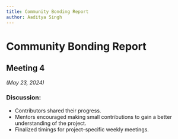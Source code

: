 ```yaml
---
title: Community Bonding Report
author: Aaditya Singh
---
```

<!--
SPDX-License-Identifier: CC-BY-SA-4.0

SPDX-FileCopyrightText: 2024 Akash Sah <akashsah2003@gmail.com>
-->
# Community Bonding Report

## Meeting 4

*(May 23, 2024)*

### Discussion:
- Contributors shared their progress.
- Mentors encouraged making small contributions to gain a better understanding of the project.
- Finalized timings for project-specific weekly meetings.
